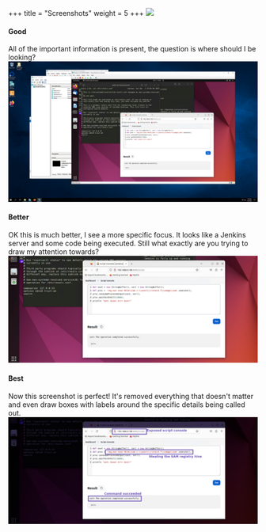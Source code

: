 +++
title = "Screenshots"
weight = 5
+++
![](./documentation.png)

#### Good
All of the important information is present, the question is where should I be looking?
![](./good.png)

#### Better
OK this is much better, I see a more specific focus.  It looks like a Jenkins server and some code being executed.  Still what exactly are you trying to 
draw my attention towards?
![](./better.png)

#### Best
Now this screenshot is perfect!  It's removed everything that doesn't matter and even draw boxes with labels around the specific details being called out.
![](./best.png)
